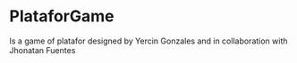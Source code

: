# PlataforGame
 Is a game of platafor designed by Yercin Gonzales and in collaboration with Jhonatan Fuentes
